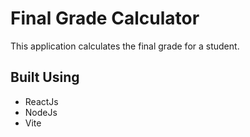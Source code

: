 # Final Grade Calculator

This application calculates the final grade for a student.

## Built Using
- ReactJs
- NodeJs
- Vite
